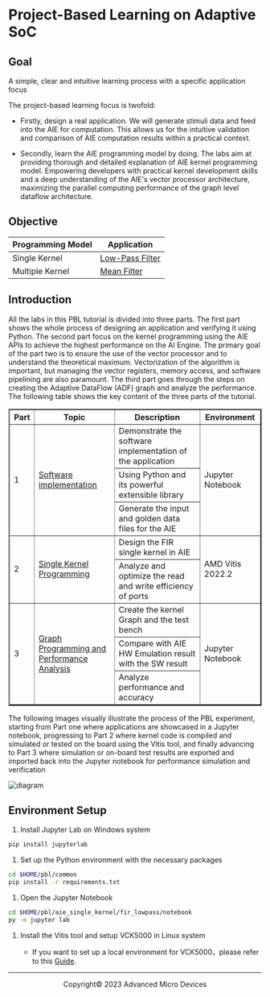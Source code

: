 # Project-Based Learning on Adaptive SoC

## Goal

 A simple, clear and intuitive learning process with a specific application focus

The project-based learning focus is twofold:

* Firstly, design a real application. We will generate stimuli data and feed into the AIE for computation. This allows us for the intuitive validation and comparison of AIE computation results within a practical context.

* Secondly, learn the AIE programming model by doing. The labs aim at providing thorough and detailed explanation of AIE kernel programming model. Empowering developers with practical kernel development skills and a deep understanding of the AIE's vector processor architecture, maximizing the parallel computing performance of the graph level dataflow architecture.

## Objective

| Programming Model | Application                                               |
| ----------------- | --------------------------------------------------------- |
| Single Kernel     | [Low-Pass Filter](./fir_single_kernel.md) |
| Multiple Kernel   | [Mean Filter](./fir_multi_kernel.md) |

## Introduction

All the labs in this PBL tutorial is divided into three parts. The first part shows the whole process of designing an application and verifying it using Python. The second part focus on the kernel programming using the AIE APIs to achieve the highest performance on the AI Engine. The primary goal of the part two is to ensure the use of the vector processor and to understand the theoretical maximum. Vectorization of the algorithm is important, but managing the vector registers, memory access, and software pipelining are also paramount. The third part goes through the steps on creating the Adaptive DataFlow (ADF) graph and analyze the performance. The following table shows the key content of the three parts of the tutorial.

<table border="2">
<thead>
  <tr>
    <th>Part</th>
    <th>Topic</th>
    <th>Description</th>
    <th>Environment</th>
  </tr>
</thead>
<tbody>
  <tr>
    <td rowspan="3">1</td>
    <td rowspan="3"><a href="https://github.com/Xilinx/xup_aie_training/blob/main/pbl/aie_single_kernel/fir_lowpass/notebook/fir_lowpass1.ipynb">Software implementation</a></td>
    <td>Demonstrate the software implementation of the application</td>
    <td rowspan="3">Jupyter Notebook</td>
  </tr>
  <tr>
    <td>Using Python and its powerful extensible library</td>
  </tr>
  <tr>
    <td>Generate the input and golden data files for the AIE</td>
  </tr>
  <tr>
    <td rowspan="2">2</td>
    <td rowspan="2"><a href="https://github.com/Xilinx/xup_aie_training/blob/main/pbl/aie_single_kernel/fir_lowpass/notebook/fir_lowpass2.ipynb">Single Kernel Programming</a></td>
    <td>Design the FIR single kernel in AIE</td>
    <td rowspan="2">AMD Vitis 2022.2</td>
  </tr>
  <tr>
    <td>Analyze and optimize the read and write efficiency of ports</td>
  </tr>
  <tr>
    <td rowspan="3">3</td>
    <td rowspan="3"><a href="https://github.com/Xilinx/xup_aie_training/blob/main/pbl/aie_single_kernel/fir_lowpass/notebook/fir_lowpass3.ipynb">Graph Programming and Performance Analysis</a></td>
    <td>Create the kernel Graph and the test bench</td>
    <td rowspan="3">Jupyter Notebook</td>
  </tr>
  <tr>
    <td>Compare with AIE HW Emulation result with the SW result</td>
  </tr>
  <tr>
    <td>Analyze performance and accuracy</td>
  </tr>
</tbody>
</table>

The following images visually illustrate the process of the PBL experiment, starting from Part one where applications are showcased in a Jupyter notebook, progressing to Part 2 where kernel code is compiled and simulated or tested on the board using the Vitis tool, and finally advancing to Part 3 where simulation or on-board test results are exported and imported back into the Jupyter notebook for performance simulation and verification

![diagram](image/pbl/diagram.png)

## Environment Setup

1. Install Jupyter Lab on Windows system

  ```sh
  pip install jupyterlab
  ```

1. Set up the Python environment with the necessary packages

  ```sh
  cd $HOME/pbl/common
  pip install -r requirements.txt
  ```

1. Open the Jupyter Notebook

  ```sh
  cd $HOME/pbl/aie_single_kernel/fir_lowpass/notebook
  py -m jupyter lab
  ```

1. Install the Vitis tool and setup VCK5000 in Linux system

   * If you want to set up a local environment for VCK5000，please refer to this [Guide](./setup_local_computer.md).

---

<p align="center">Copyright© 2023 Advanced Micro Devices</p>
